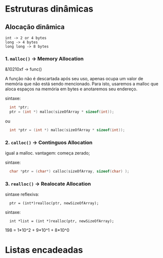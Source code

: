 # Estruturas dinâmicas

## Alocação dinâmica

```
int -> 2 or 4 bytes
long -> 4 bytes
long long -> 8 bytes
```

### 1. `malloc()` -> Memory Allocation

&10210xf -> func() 

A função não é descartada após seu uso, apenas ocupa um valor de memória que não está sendo mencionado. Para isto, usaremos a malloc que aloca espaços na memória em bytes e anotaremos seu endereço.

sintaxe:
```c
  int *ptr;
  ptr = (int *) malloc(sizeOfArray * sizeof(int));
```

ou
```c
  int *ptr = (int *) malloc(sizeOfArray * sizeof(int));
```

### 2. `calloc()` -> Continguos Allocation

igual a malloc.
vantagem: começa zerado;

sintaxe:
```c
  char *ptr = (char*) calloc(sizeOfArray, sizeof(char) );
```

### 3. `realloc()` -> Realocate Allocation

sintaxe reflexiva:
```
  ptr = (int*)realloc(ptr, newSizeOfArray);
```

sintaxe:
```
  int *list = (int *)realloc(ptr, newSizeOfArray);
```


198 = 1\*10^2 + 9\*10^1 + 8\*10^0

# Listas encadeadas

 